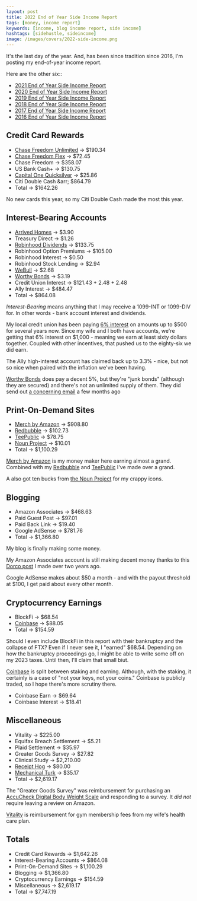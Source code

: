 ```yaml
---
layout: post
title: 2022 End of Year Side Income Report
tags: [money, income report]
keywords: [income, blog income report, side income]
hashtags: [sidehustle, sideincome]
image: /images/covers/2022-side-income.png
---
```


It's the last day of the year. And, has been since tradition since 2016, I'm posting my end-of-year income report.

Here are the other six::

* [2021 End of Year Side Income Report](https://www.joehxblog.com/2021-end-of-year-side-income-report/)
* [2020 End of Year Side Income Report](https://www.joehxblog.com/2020-end-of-year-side-income-report/)
* [2019 End of Year Side Income Report](https://www.joehxblog.com/2019-end-of-year-side-income-report/)
* [2018 End of Year Side Income Report](https://www.joehxblog.com/2018-end-of-year-side-income-report/)
* [2017 End of Year Side Income Report](https://www.joehxblog.com/2017-end-of-year-side-income-report/)
* [2016 End of Year Side Income Report](https://www.joehxblog.com/2016-end-of-year-side-income-report/)

## Credit Card Rewards

* [Chase Freedom Unlimited](https://www.joehxblog.com/chase-freedom-unlimited/) &rarr; $190.34
* [Chase Freedom Flex](https://www.joehxblog.com/chase-freedom/) &rarr; $72.45
* Chase Freedom &rarr; $358.07
* US Bank Cash+ &rarr; $130.75
* [Capital One Quicksilver](https://www.joehxblog.com/capital-one/) &rarr; $25.86
* Citi Double Cash &arr; $864.79
* Total &rarr; $1642.26

No new cards this year, so my Citi Double Cash made the most this year.

## Interest-Bearing Accounts

* [Arrived Homes](https://arrivedhomes.com/) &rarr; $3.90
* Treasury Direct &rarr; $1.26
* [Robinhood Dividends](https://www.joehxblog.com/robinhood/) &rarr; $133.75 
* Robinhood Option Premiums &rarr; $105.00
* Robinhood Interest &rarr; $0.50
* Robinhood Stock Lending &rarr; $2.94
* [WeBull](https://www.joehxblog.com/webull/) &rarr; $2.68
* [Worthy Bonds](https://www.joehxblog.com/worthybonds/) &rarr; $3.19
* Credit Union Interest &rarr; $121.43 + 2.48 + 2.48
* Ally Interest &rarr; $484.47
* Total &rarr; $864.08

*Interest-Bearing* means anything that I may receive a 1099-INT or 1099-DIV for. In other words - bank account interest and dividends.

My local credit union has been paying [6% interest](https://www.joehxblog.com/wright-patt-credit-union-quietly-doubles-truesaver-rate/) on amounts up to $500 for several years now. Since my wife and I both have accounts, we're getting that 6% interest on $1,000 - meaning we earn at least sixty dollars together. Coupled with other incentives, that pushed us to the eighty-six we did earn.

The Ally high-interest account has claimed back up to 3.3% - nice, but not so nice when paired with the inflation we've been having.

[Worthy Bonds](https://www.joehxblog.com/worthybonds/) does pay a decent 5%, but they're "junk bonds" (although they are secured) and there's not an unlimited supply of them. They did send out [a concerning email](https://www.joehxblog.com/is-worthy-bonds-having-liquidity-problems/) a few months ago

## Print-On-Demand Sites

* [Merch by Amazon](https://www.amazon.com/s?k=%22joehx%22&i=fashion&tag=hendrixjoseph-20) &rarr; $908.80
* [Redbubble](https://www.redbubble.com/people/joehx) &rarr; $102.73
* [TeePublic](https://www.joehxblog.com/teepublic/) &rarr; $78.75
* [Noun Project](https://thenounproject.com/joehx/) &rarr; $10.01
* Total &rarr; $1,100.29

[Merch by Amazon](https://www.amazon.com/s?k=%22joehx%22&i=fashion&tag=hendrixjoseph-20) is my money maker here earning almost a grand. Combined with my [Redbubble](https://www.redbubble.com/people/joehx) and [TeePublic](https://www.joehxblog.com/teepublic/) I've made over a grand.

A also got ten bucks from [the Noun Project](https://thenounproject.com/joehx/) for my crappy icons.

## Blogging

* Amazon Associates &rarr; $468.63
* Paid Guest Post &rarr; $97.01
* Paid Back Link &rarr; $19.40
* Google AdSense &rarr; $781.76
* Total &rarr; $1,366.80

My blog is finally making some money.

My Amazon Associates account is still making decent money thanks to this [Dorco post](https://www.joehxblog.com/how-to-get-dorco-razor-blades-after-dorcousa-shuts-down/) I made over two years ago.

Google AdSense makes about $50 a month - and with the payout threshold at $100, I get paid about every other month.

## Cryptocurrency Earnings

* BlockFi &rarr; $68.54
* [Coinbase](https://www.joehxblog.com/coinbase/) &rarr; $88.05
* Total &rarr; $154.59

Should I even include BlockFi in this report with their bankruptcy and the collapse of FTX? Even if I never see it, I "earned" $68.54. Depending on how the bankruptcy proceedings go, I might be able to write some off on my 2023 taxes. Until then, I'll claim that small biut.

[Coinbase](https://www.joehxblog.com/coinbase/) is split between staking and earning. Although, with the staking, it certainly is a case of "not your keys, not your coins." Coinbase is publicly traded, so I hope there's more scrutiny there.

* Coinbase Earn &rarr; $69.64
* Coinbase Interest &rarr; $18.41

## Miscellaneous

* Vitality &rarr; $225.00
* Equifax Breach Settlement &rarr; $5.21
* Plaid Settlement &rarr; $35.97
* Greater Goods Survey &rarr; $27.82
* Clinical Study &rarr; $2,210.00
* [Receipt Hog](https://www.joehxblog.com/receipt-hog/) &rarr; $80.00
* [Mechanical Turk](https://www.mturk.com/) &rarr; $35.17
* Total &rarr; $2,619.17

The "Greater Goods Survey" was reimbursement for purchasing an [AccuCheck Digital Body Weight Scale](https://www.amazon.com/gp/product/B08VS58Y7W?tag=hendrixjoseph-20) and responding to a survey. It *did not* require leaving a review on Amazon.

[Vitality](https://www.powerofvitality.com/) is reimbursement for gym membership fees from my wife's health care plan.

## Totals

* Credit Card Rewards &rarr; $1,642.26
* Interest-Bearing Accounts &rarr; $864.08
* Print-On-Demand Sites &rarr; $1,100.29
* Blogging &rarr; $1,366.80
* Cryptocurrency Earnings &rarr; $154.59
* Miscellaneous &rarr; $2,619.17
* Total &rarr; $7,747.19
